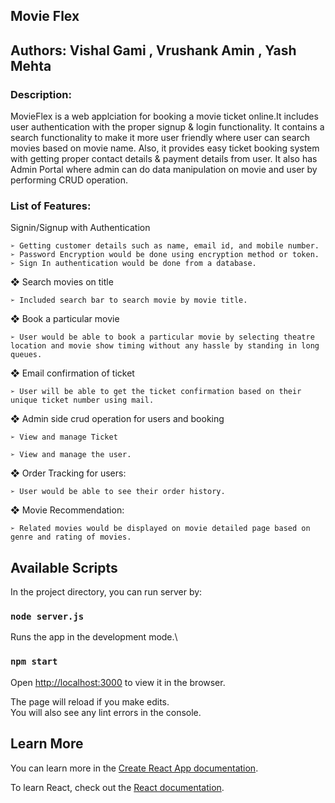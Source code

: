 ## Movie Flex 

## Authors: Vishal Gami , Vrushank Amin , Yash Mehta 

### Description:

MovieFlex is a web applciation for booking a movie ticket online.It includes user authentication with the proper signup & login functionality. It contains a search functionality to make it more user friendly where user can search movies based on movie name. Also, it provides easy ticket booking system with getting proper contact details & payment details from user. It also has Admin Portal where admin can do data manipulation on movie and user by performing CRUD operation. 

### List of Features:

Signin/Signup with Authentication

    ➢ Getting customer details such as name, email id, and mobile number.
    ➢ Password Encryption would be done using encryption method or token.
    ➢ Sign In authentication would be done from a database.

❖ Search movies on title

    ➢ Included search bar to search movie by movie title.

❖ Book a particular movie

    ➢ User would be able to book a particular movie by selecting theatre location and movie show timing without any hassle by standing in long queues.

❖ Email confirmation of ticket

    ➢ User will be able to get the ticket confirmation based on their unique ticket number using mail.

❖ Admin side crud operation for users and booking

    ➢ View and manage Ticket

    ➢ View and manage the user.

❖ Order Tracking for users:

    ➢ User would be able to see their order history.

❖ Movie Recommendation:

    ➢ Related movies would be displayed on movie detailed page based on genre and rating of movies.

## Available Scripts

In the project directory, you can run server by:

### `node server.js`

Runs the app in the development mode.\

### `npm start`

Open [http://localhost:3000](http://localhost:3000) to view it in the browser.

The page will reload if you make edits.\
You will also see any lint errors in the console.
## Learn More

You can learn more in the [Create React App documentation](https://facebook.github.io/create-react-app/docs/getting-started).

To learn React, check out the [React documentation](https://reactjs.org/).